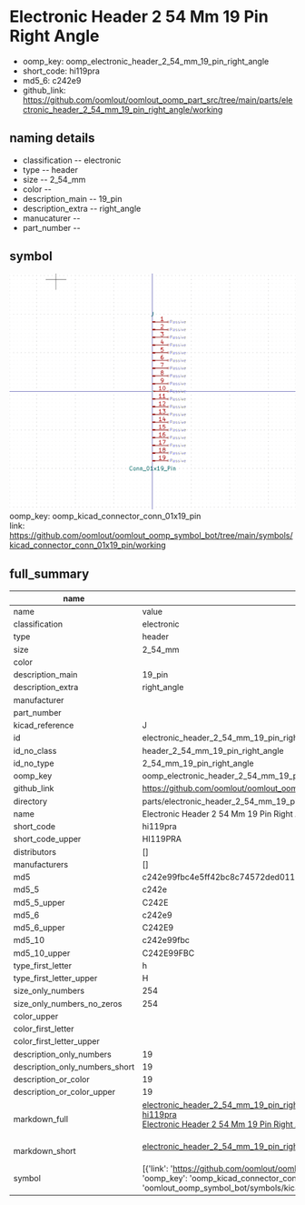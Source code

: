 # Electronic Header 2 54 Mm 19 Pin Right Angle

  
* oomp_key: oomp_electronic_header_2_54_mm_19_pin_right_angle 
* short_code: hi119pra
* md5_6: c242e9  
* github_link: https://github.com/oomlout/oomlout_oomp_part_src/tree/main/parts/electronic_header_2_54_mm_19_pin_right_angle/working  
## naming details
* classification -- electronic
* type -- header
* size -- 2_54_mm
* color -- 
* description_main -- 19_pin
* description_extra -- right_angle
* manucaturer -- 
* part_number -- 



## symbol

![](symbol/0/working/working_600.png)  
oomp_key: oomp_kicad_connector_conn_01x19_pin  
link: https://github.com/oomlout/oomlout_oomp_symbol_bot/tree/main/symbols/kicad_connector_conn_01x19_pin/working  


## full_summary
| name | value | 
| --- | --- | 
| name | value | 
| classification | electronic | 
| type | header | 
| size | 2_54_mm | 
| color |  | 
| description_main | 19_pin | 
| description_extra | right_angle | 
| manufacturer |  | 
| part_number |  | 
| kicad_reference | J | 
| id | electronic_header_2_54_mm_19_pin_right_angle | 
| id_no_class | header_2_54_mm_19_pin_right_angle | 
| id_no_type | 2_54_mm_19_pin_right_angle | 
| oomp_key | oomp_electronic_header_2_54_mm_19_pin_right_angle | 
| github_link | https://github.com/oomlout/oomlout_oomp_part_src/tree/main/parts/electronic_header_2_54_mm_19_pin_right_angle/working | 
| directory | parts/electronic_header_2_54_mm_19_pin_right_angle | 
| name | Electronic Header 2 54 Mm 19 Pin Right Angle | 
| short_code | hi119pra | 
| short_code_upper | HI119PRA | 
| distributors | [] | 
| manufacturers | [] | 
| md5 | c242e99fbc4e5ff42bc8c74572ded011 | 
| md5_5 | c242e | 
| md5_5_upper | C242E | 
| md5_6 | c242e9 | 
| md5_6_upper | C242E9 | 
| md5_10 | c242e99fbc | 
| md5_10_upper | C242E99FBC | 
| type_first_letter | h | 
| type_first_letter_upper | H | 
| size_only_numbers | 254 | 
| size_only_numbers_no_zeros | 254 | 
| color_upper |  | 
| color_first_letter |  | 
| color_first_letter_upper |  | 
| description_only_numbers | 19 | 
| description_only_numbers_short | 19 | 
| description_or_color | 19 | 
| description_or_color_upper | 19 | 
| markdown_full | [electronic_header_2_54_mm_19_pin_right_angle](https://github.com/oomlout/oomlout_oomp_part_src/tree/main/parts/electronic_header_2_54_mm_19_pin_right_angle/working)<br>[hi119pra](https://github.com/oomlout/oomlout_oomp_part_src/tree/main/parts/electronic_header_2_54_mm_19_pin_right_angle/working)<br>[Electronic Header 2 54 Mm 19 Pin Right Angle](https://github.com/oomlout/oomlout_oomp_part_src/tree/main/parts/electronic_header_2_54_mm_19_pin_right_angle/working)<br><br> | 
| markdown_short | [electronic_header_2_54_mm_19_pin_right_angle](https://github.com/oomlout/oomlout_oomp_part_src/tree/main/parts/electronic_header_2_54_mm_19_pin_right_angle/working)<br><br> | 
| symbol | [{'link': 'https://github.com/oomlout/oomlout_oomp_symbol_bot/tree/main/symbols/kicad_connector_conn_01x19_pin', 'oomp_key': 'oomp_kicad_connector_conn_01x19_pin', 'directory': 'oomlout_oomp_symbol_bot/symbols/kicad_connector_conn_01x19_pin//working/working.kicad_sym'}] | 
